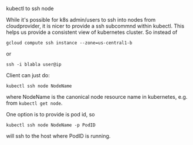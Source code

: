 kubectl to ssh node

While it's possible for k8s admin/users to ssh into nodes from cloudprovider, it is nicer to provide a ssh subcommnd within kubectl. This helps us provide a consistent view of kubernetes cluster.  So instead of
```
gcloud compute ssh instance --zone=us-central1-b
```
or
```
ssh -i blabla user@ip
```
Client can just do:
```
kubectl ssh node NodeName
```
where NodeName is the canonical node resource name in kubernetes, e.g. from `kubectl get node`.

One option is to provide is pod id, so
```
kubectl ssh node NodeName -p PodID
```
will ssh to the host where PodID is running.
